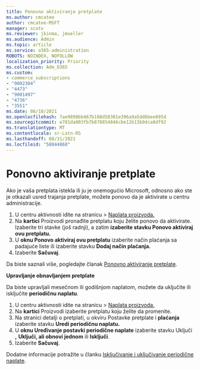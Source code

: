 ```yaml
---
title: Ponovno aktiviranje pretplate
ms.author: cmcatee
author: cmcatee-MSFT
manager: scotv
ms.reviewer: jkinma, jmueller
ms.audience: Admin
ms.topic: article
ms.service: o365-administration
ROBOTS: NOINDEX, NOFOLLOW
localization_priority: Priority
ms.collection: Adm_O365
ms.custom:
- commerce_subscriptions
- "9002304"
- "4473"
- "9001497"
- "4736"
- "3551"
ms.date: 08/10/2021
ms.openlocfilehash: 7ae9898bb467b188d58301e396a9a5dd6bee695d
ms.sourcegitcommit: e781da003fb7b878854846cbe12b13b9dca8df92
ms.translationtype: MT
ms.contentlocale: sr-Latn-RS
ms.lasthandoff: 08/31/2021
ms.locfileid: "58844868"
---
```

# <a name="reactivate-your-subscription"></a>Ponovno aktiviranje pretplate

Ako je vaša pretplata istekla ili ju je onemogućio Microsoft, odnosno ako ste je otkazali usred trajanja pretplate, možete ponovo da je aktivirate u centru administracije.

1. U centru aktivnosti idite na stranicu  >  [Naplata proizvoda.](https://go.microsoft.com/fwlink/p/?linkid=842054)
2. Na **kartici** Proizvodi pronađite pretplatu koju želite ponovo da aktivirate. Izaberite tri stavke (još radnji), a zatim **izaberite stavku Ponovo aktiviraj ovu pretplatu.**
3. U **oknu Ponovo aktiviraj ovu pretplatu** izaberite način plaćanja sa padajuće liste ili izaberite stavku **Dodaj način plaćanja.**
4. Izaberite **Sačuvaj**.

Da biste saznali više, pogledajte članak [Ponovno aktiviranje pretplate](https://docs.microsoft.com/microsoft-365/commerce/subscriptions/reactivate-your-subscription).

**Upravljanje obnavljanjem pretplate**

Da biste upravljali mesečnom ili godišnjom naplatom, možete da uključite ili isključite **periodičnu naplatu**.

1. U centru aktivnosti idite na stranicu  >  [Naplata proizvoda.](https://go.microsoft.com/fwlink/p/?linkid=842054)
2. Na **kartici** Proizvodi izaberite pretplatu koju želite da promenite.
3. Na stranici detalji o pretplati, u okviru Postavke pretplate i **plaćanja** izaberite stavku **Uredi periodičnu naplatu.**
4. U **oknu Uređivanje postavki periodične naplate** izaberite stavku Uključi **,** **Uključi, ali obnovi jednom** ili **Isključi**.
5. Izaberite **Sačuvaj**.

Dodatne informacije potražite u članku [Isključivanje i uključivanje periodične naplate](https://docs.microsoft.com/microsoft-365/commerce/subscriptions/renew-your-subscription#turn-recurring-billing-off-or-on).